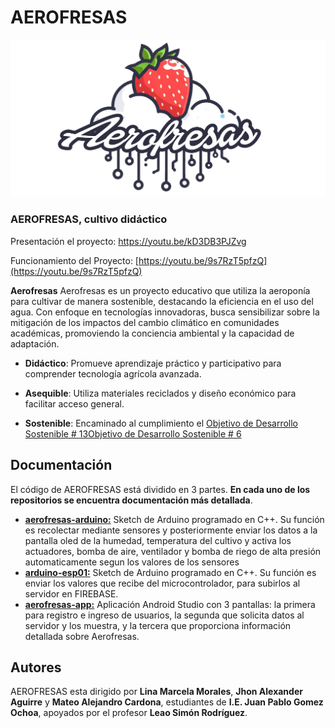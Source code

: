 # AEROFRESAS

[![documentacion imagen](https://github.com/Aerofresas/aerofresas/blob/main/poster.png?raw=true "documentacion imagen")](# "documentacion imagen")

### AEROFRESAS, cultivo didáctico

Presentación el proyecto: [https://youtu.be/kD3DB3PJZvg ](https://youtu.be/RUXNvCBa0ak)

Funcionamiento del Proyecto: [https://youtu.be/9s7RzT5pfzQ](https://youtu.be/9s7RzT5pfzQ)

**Aerofresas** Aerofresas es un proyecto educativo que utiliza la aeroponía para cultivar de manera sostenible, destacando la eficiencia en el uso del agua. Con enfoque en tecnologías innovadoras, busca sensibilizar sobre la mitigación de los impactos del cambio climático en comunidades académicas, promoviendo la conciencia ambiental y la capacidad de adaptación.

- **Didáctico**: Promueve aprendizaje práctico y participativo para comprender tecnología agrícola avanzada.

- **Asequible**: Utiliza materiales reciclados y diseño económico para facilitar acceso general.

- **Sostenible**: Encaminado al cumplimiento el [Objetivo de Desarrollo Sostenible # 13][objetivo de desarrollo sostenible # 13][Objetivo de Desarrollo Sostenible # 6][objetivo de desarrollo sostenible # 6]

## Documentación

El código de AEROFRESAS está dividido en 3 partes. **En cada uno de los repositorios se encuentra documentación más detallada**.

- **[aerofresas-arduino:][aerofresas-arduino]** Sketch de Arduino programado en C++. Su función es recolectar mediante sensores y posteriormente enviar los datos a la pantalla oled de la humedad, temperatura del cultivo y activa los actuadores, bomba de aire, ventilador y bomba de riego de alta presión automaticamente segun los valores de los sensores
- **[arduino-esp01:][arduino-esp01]** Sketch de Arduino programado en C++. Su función es enviar los valores que recibe del microcontrolador, para subirlos al servidor en FIREBASE.
- **[aerofresas-app:][aerofresas-app]** Aplicación Android Studio con 3 pantallas: la primera para registro e ingreso de usuarios, la segunda que solicita datos al servidor y los muestra, y la tercera que proporciona información detallada sobre Aerofresas.

## Autores

AEROFRESAS esta dirigido por **Lina Marcela Morales**, **Jhon Alexander Aguirre** y **Mateo Alejandro Cardona**, estudiantes de **I.E. Juan Pablo Gomez Ochoa**, apoyados por el profesor **Leao Simón Rodríguez**.

[objetivo de desarrollo sostenible # 13]: https://www.un.org/sustainabledevelopment/climate-change/ "Objetivo de Desarrollo Sostenible # 13"
[objetivo de desarrollo sostenible # 6]: https://www.un.org/sustainabledevelopment/es/water-and-sanitation/ "Objetivo de Desarrollo Sostenible # 6"
[aerofresas-arduino]: https://github.com/Aerofresas/arduino_atmega328p/blob/main/Aerofresas_Opt_Comentarios_PWM.ino "arduino_atmega328p"
[arduino-esp01]: https://github.com/Aerofresas/arduino-esp01/blob/main/Aerofresas_Firebase_2.ino "arduino-esp01"
[aerofresas-app]: "aerofresas-app"

